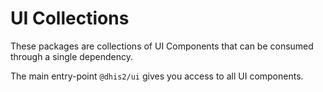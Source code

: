 # UI Collections

These packages are collections of UI Components that can be consumed
through a single dependency.

The main entry-point `@dhis2/ui` gives you access to all UI
components.
